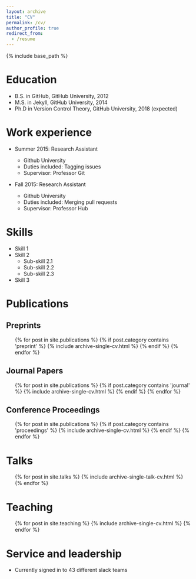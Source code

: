 ```yaml
---
layout: archive
title: "CV"
permalink: /cv/
author_profile: true
redirect_from:
  - /resume
---
```


{% include base_path %}

Education
======
* B.S. in GitHub, GitHub University, 2012
* M.S. in Jekyll, GitHub University, 2014
* Ph.D in Version Control Theory, GitHub University, 2018 (expected)

Work experience
======
* Summer 2015: Research Assistant
  * Github University
  * Duties included: Tagging issues
  * Supervisor: Professor Git

* Fall 2015: Research Assistant
  * Github University
  * Duties included: Merging pull requests
  * Supervisor: Professor Hub

Skills
======
* Skill 1
* Skill 2
  * Sub-skill 2.1
  * Sub-skill 2.2
  * Sub-skill 2.3
* Skill 3

Publications
======

Preprints
--------------
<ul>
{% for post in site.publications %}
	{% if post.category contains 'preprint' %}
		{% include archive-single-cv.html %}
	{% endif %}
{% endfor %}
</ul>

Journal Papers
--------------
<ul>
{% for post in site.publications %}
	{% if post.category contains 'journal' %}
		{% include archive-single-cv.html %}
	{% endif %}
{% endfor %}
</ul>

Conference Proceedings
--------------
<ul>
{% for post in site.publications %}
	{% if post.category contains 'proceedings' %}
		{% include archive-single-cv.html %}
	{% endif %}
{% endfor %}
  </ul>

Talks
======
  <ul>{% for post in site.talks %}
    {% include archive-single-talk-cv.html %}
  {% endfor %}</ul>

Teaching
======
  <ul>{% for post in site.teaching %}
    {% include archive-single-cv.html %}
  {% endfor %}</ul>

Service and leadership
======
* Currently signed in to 43 different slack teams
